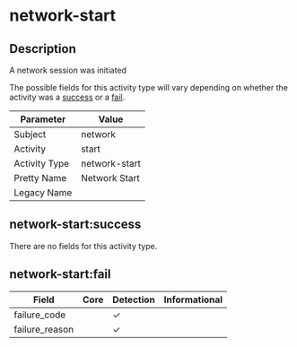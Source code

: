 network-start
=============

Description
-----------
A network session was initiated

The possible fields for this activity type will vary depending on whether the activity was a [success](#network-startsuccess) or a [fail](#network-startfail).

| Parameter     | Value         |
| ------------- | ------------- |
| Subject       | network       |
| Activity      | start         |
| Activity Type | network-start |
| Pretty Name   | Network Start |
| Legacy Name   |               |

network-start:success
---------------------

There are no fields for this activity type.


network-start:fail
------------------

| Field          | Core | Detection | Informational |
| -------------- | ---- | --------- | ------------- |
| failure_code   |      | &#10003;  |               |
| failure_reason |      | &#10003;  |               |